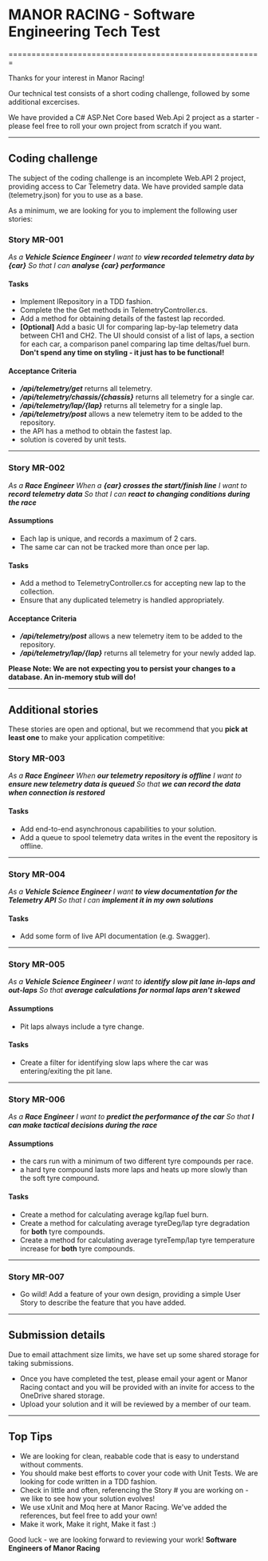 ﻿# MANOR RACING - Software Engineering Tech Test
=======================================================

Thanks for your interest in Manor Racing! 

Our technical test consists of a short coding challenge, followed by some additional excercises.

We have provided a C# ASP.Net Core based Web.Api 2 project as a starter - please feel free to roll your own project from scratch if you want.


----------

## Coding challenge
The subject of the coding challenge is an incomplete Web.API 2 project, providing access to Car Telemetry data. 
We have provided sample data (telemetry.json) for you to use as a base.

As a minimum, we are looking for you to implement the following user stories:

### Story MR-001
_As a **Vehicle Science Engineer**_
_I want to **view recorded telemetry data by {car}**_
_So that I can **analyse {car} performance**_

#### Tasks
- Implement IRepository<Telemetry> in a TDD fashion.
- Complete the the Get methods in TelemetryController.cs.
- Add a method for obtaining details of the fastest lap recorded.
- **[Optional]** Add a basic UI for comparing lap-by-lap telemetry data between CH1 and CH2. The UI should consist of a list of laps, a section for each car, a comparison panel comparing lap time deltas/fuel burn. **Don't spend any time on styling - it just has to be functional!**

#### Acceptance Criteria
 - _**/api/telemetry/get**_ returns all telemetry.
 - _**/api/telemetry/chassis/{chassis}**_ returns all telemetry for a single car.
 - _**/api/telemetry/lap/{lap}**_ returns all telemetry for a single lap.
 - _**/api/telemetry/post**_ allows a new telemetry item to be added to the repository.
 - the API has a method to obtain the fastest lap.
 - solution is covered by unit tests.

 ----------

### Story MR-002
_As a **Race Engineer**_
_When a **{car} crosses the start/finish line**_
_I want to **record telemetry data**_
_So that I can **react to changing conditions during the race**_

#### Assumptions
- Each lap is unique, and records a maximum of 2 cars.
- The same car can not be tracked more than once per lap.

#### Tasks
- Add a method to TelemetryController.cs for accepting new lap to the collection.
- Ensure that any duplicated telemetry is handled appropriately.

#### Acceptance Criteria
 - _**/api/telemetry/post**_ allows a new telemetry item to be added to the repository.
 - _**/api/telemetry/lap/{lap}**_ returns all telemetry for your newly added lap.

**Please Note: We are not expecting you to persist your changes to a database. An in-memory stub will do!**

----------

## Additional stories
These stories are open and optional, but we recommend that you **pick at least one** to make your application competitive:

### Story MR-003
_As a **Race Engineer**_
_When **our telemetry repository is offline**_
_I want to **ensure new telemetry data is queued**_
_So that **we can record the data when connection is restored**_

#### Tasks
- Add end-to-end asynchronous capabilities to your solution.
- Add a queue to spool telemetry data writes in the event the repository is offline.

----------

### Story MR-004
_As a **Vehicle Science Engineer**_
_I want **to view documentation for the Telemetry API**_
_So that I can **implement it in my own solutions**_

#### Tasks
- Add some form of live API documentation (e.g. Swagger).

----------

### Story MR-005
_As a **Vehicle Science Engineer**_
_I want to **identify slow pit lane in-laps and out-laps**_
_So that **average calculations for normal laps aren't skewed**_

#### Assumptions
- Pit laps always include a tyre change.

#### Tasks
- Create a filter for identifying slow laps where the car was entering/exiting the pit lane.

----------

### Story MR-006
_As a **Race Engineer**_
_I want to **predict the performance of the car**_
_So that **I can make tactical decisions during the race**_

#### Assumptions
- the cars run with a minimum of two different tyre compounds per race. 
- a hard tyre compound lasts more laps and heats up more slowly than the soft tyre compound.

#### Tasks
- Create a method for calculating average kg/lap fuel burn.
- Create a method for calculating average tyreDeg/lap tyre degradation for **both** tyre compounds.
- Create a method for calculating average tyreTemp/lap tyre temperature increase for **both** tyre compounds.

----------

### Story MR-007
- Go wild! Add a feature of your own design, providing a simple User Story to describe the feature that you have added.

----------

## Submission details
Due to email attachment size limits, we have set up some shared storage for taking submissions.

- Once you have completed the test, please email your agent or Manor Racing contact and you will be provided with an invite for access to the OneDrive shared storage. 
- Upload your solution and it will be reviewed by a member of our team.

----------

## Top Tips
- We are looking for clean, reabable code that is easy to understand without comments.
- You should make best efforts to cover your code with Unit Tests. We are looking for code written in a TDD fashion.
- Check in little and often, referencing the Story # you are working on - we like to see how your solution evolves!
- We use xUnit and Moq here at Manor Racing. We've added the references, but feel free to add your own!
- Make it work, Make it right, Make it fast :)

Good luck - we are looking forward to reviewing your work!
**Software Engineers of Manor Racing**